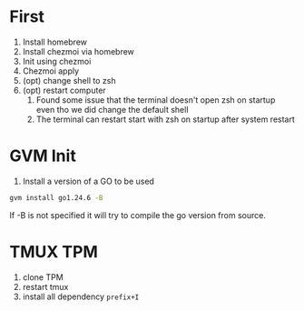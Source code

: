# First

1. Install homebrew
2. Install chezmoi via homebrew
3. Init using chezmoi
4. Chezmoi apply
5. (opt) change shell to zsh
6. (opt) restart computer
    1. Found some issue that the terminal doesn't open zsh on startup even tho we did change the default shell
    2. The terminal can restart start with zsh on startup after system restart

# GVM Init
1. Install a version of a GO to be used

```bash
gvm install go1.24.6 -B
```

If -B is not specified it will try to compile the go version from source.

# TMUX TPM
1. clone TPM
2. restart tmux
3. install all dependency `prefix+I`

